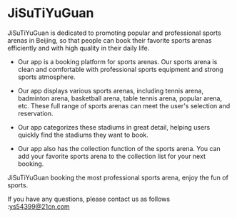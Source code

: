 # JiSuTiYuGuan

JiSuTiYuGuan is dedicated to promoting popular and professional sports arenas in Beijing, so that people can book their favorite sports arenas efficiently and with high quality in their daily life.

- Our app is a booking platform for sports arenas. Our sports arena is clean and comfortable with professional sports equipment and strong sports atmosphere.

- Our app displays various sports arenas, including tennis arena, badminton arena, basketball arena, table tennis arena, popular arena, etc. These full range of sports arenas can meet the user's selection and reservation.

- Our app categorizes these stadiums in great detail, helping users quickly find the stadiums they want to book.

- Our app also has the collection function of the sports arena. You can add your favorite sports arena to the collection list for your next booking.

JiSuTiYuGuan booking the most professional sports arena, enjoy the fun of sports.

If you have any questions, please contact us as follows :ys54399@21cn.com

